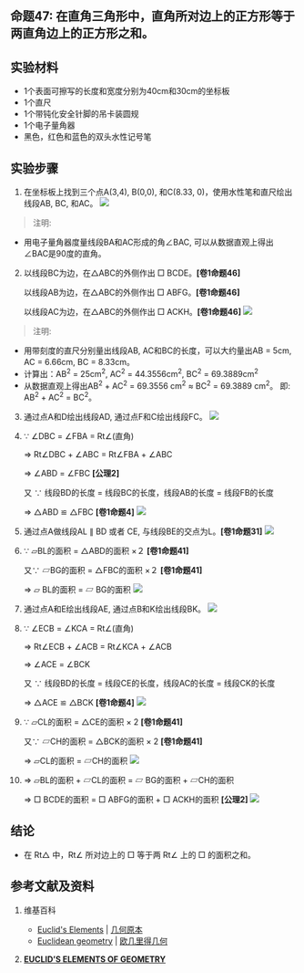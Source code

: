 ## 命题47: 在直角三角形中，直角所对边上的正方形等于两直角边上的正方形之和。

## 实验材料

- 1个表面可擦写的长度和宽度分别为40cm和30cm的坐标板
- 1个直尺
- 1个带钝化安全针脚的吊卡装圆规
- 1个电子量角器
- 黑色，红色和蓝色的双头水性记号笔

## 实验步骤

1. 在坐标板上找到三个点A(3,4), B(0,0), 和C(8.33, 0)，使用水性笔和直尺绘出线段AB, BC, 和AC。
![](/images/欧几里得几何/欧几里得元素中典型的几何实验/卷1/命题47/47a1.jpg)

> 注明:
>  
- 用电子量角器度量线段BA和AC形成的角∠BAC, 可以从数据直观上得出∠BAC是90度的直角。

2. 以线段BC为边，在△ABC的外侧作出 □ BCDE。**[卷1命题46]**
   
	以线段AB为边，在△ABC的外侧作出 □ ABFG。**[卷1命题46]**

	以线段AC为边，在△ABC的外侧作出 □ ACKH。**[卷1命题46]**
![](/images/欧几里得几何/欧几里得元素中典型的几何实验/卷1/命题47/47a2.jpg)

> 注明:
>  
- 用带刻度的直尺分别量出线段AB, AC和BC的长度，可以大约量出AB = 5cm, AC = 6.66cm, BC = 8.33cm。
- 计算出：AB<sup>2</sup> = 25cm<sup>2</sup>, AC<sup>2</sup> = 44.3556cm<sup>2</sup>, 
BC<sup>2</sup> = 69.3889cm<sup>2</sup>
- 从数据直观上得出AB<sup>2</sup> + AC<sup>2</sup> = 69.3556 cm<sup>2</sup> ≈ BC<sup>2</sup> = 69.3889 cm<sup>2</sup>。
即: AB<sup>2</sup> + AC<sup>2</sup> = BC<sup>2</sup>。

3. 通过点A和D绘出线段AD, 通过点F和C绘出线段FC。
![](/images/欧几里得几何/欧几里得元素中典型的几何实验/卷1/命题47/47a3.jpg)

4. ∵ ∠DBC = ∠FBA = Rt∠(直角)

	⇒  Rt∠DBC + ∠ABC = Rt∠FBA + ∠ABC

	⇒ ∠ABD = ∠FBC **[公理2]**

	又 ∵ 线段BD的长度 = 线段BC的长度，线段AB的长度 = 线段FB的长度

	⇒ △ABD ≌ △FBC	**[卷1命题4]**
![](/images/欧几里得几何/欧几里得元素中典型的几何实验/卷1/命题47/47a4.jpg)

5. 通过点A做线段AL ∥ BD 或者 CE, 与线段BE的交点为L。**[卷1命题31]**
![](/images/欧几里得几何/欧几里得元素中典型的几何实验/卷1/命题47/47a5.jpg)

6. ∵ ▱BL的面积 = △ABD的面积 ×２ **[卷1命题41]**

	又∵ ▱BG的面积 = △FBC的面积 ×２ **[卷1命题41]**

	⇒ ▱ BL的面积 = ▱ BG的面积
![](/images/欧几里得几何/欧几里得元素中典型的几何实验/卷1/命题47/47a6.jpg)

7. 通过点A和E绘出线段AE, 通过点B和K绘出线段BK。
![](/images/欧几里得几何/欧几里得元素中典型的几何实验/卷1/命题47/47a7.jpg)

8. ∵ ∠ECB = ∠KCA = Rt∠(直角)

	⇒  Rt∠ECB + ∠ACB = Rt∠KCA + ∠ACB

	⇒ ∠ACE = ∠BCK

    又 ∵ 线段BD的长度 = 线段CE的长度，线段AC的长度 = 线段CK的长度

	⇒ △ACE ≌ △BCK	**[卷1命题4]**
![](/images/欧几里得几何/欧几里得元素中典型的几何实验/卷1/命题47/47a8.jpg)

9. ∵ ▱CL的面积 = △CE的面积 × 2 **[卷1命题41]**

	又∵ ▱CH的面积 = △BCK的面积 × 2 **[卷1命题41]**

	⇒ ▱CL的面积 = ▱CH的面积
![](/images/欧几里得几何/欧几里得元素中典型的几何实验/卷1/命题47/47a9.jpg)

10.	⇒ ▱BL的面积 + ▱CL的面积 = ▱ BG的面积 + ▱CH的面积

	⇒ □ BCDE的面积 = □ ABFG的面积 +  □ ACKH的面积 **[公理2]**
![](/images/欧几里得几何/欧几里得元素中典型的几何实验/卷1/命题47/47a10.jpg)

## 结论

- 在 Rt△ 中，Rt∠ 所对边上的 □ 等于两 Rt∠ 上的 □ 的面积之和。

## 参考文献及资料

1. 维基百科
	- [Euclid's Elements](https://en.wikipedia.org/wiki/Euclid%27s_Elements) | [几何原本](https://zh.wikipedia.org/wiki/%E5%87%A0%E4%BD%95%E5%8E%9F%E6%9C%AC) 
	- [Euclidean geometry](https://en.wikipedia.org/wiki/Euclidean_geometry) | [欧几里得几何](https://zh.wikipedia.org/wiki/%E6%AC%A7%E5%87%A0%E9%87%8C%E5%BE%97%E5%87%A0%E4%BD%95) 

2. [**EUCLID’S ELEMENTS OF GEOMETRY**](https://farside.ph.utexas.edu/books/Euclid/Elements.pdf) 


